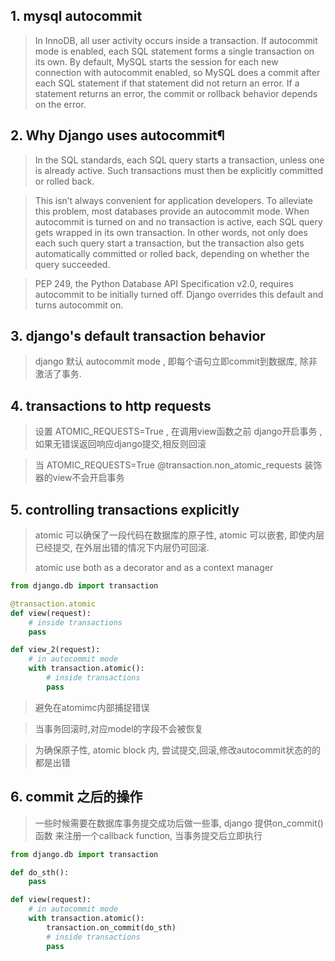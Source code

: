 ## 1. mysql autocommit

> In InnoDB, all user activity occurs inside a transaction. If autocommit mode is enabled, each SQL statement forms a single transaction on its own. By default, MySQL starts the session for each new connection with autocommit enabled, so MySQL does a commit after each SQL statement if that statement did not return an error. If a statement returns an error, the commit or rollback behavior depends on the error. 


## 2. Why Django uses autocommit¶

> In the SQL standards, each SQL query starts a transaction, unless one is already active. Such transactions must then be explicitly committed or rolled back.

> This isn’t always convenient for application developers. To alleviate this problem, most databases provide an autocommit mode. When autocommit is turned on and no transaction is active, each SQL query gets wrapped in its own transaction. In other words, not only does each such query start a transaction, but the transaction also gets automatically committed or rolled back, depending on whether the query succeeded.

>PEP 249, the Python Database API Specification v2.0, requires autocommit to be initially turned off. Django overrides this default and turns autocommit on.


## 3. django's default transaction behavior

> django 默认 autocommit mode , 即每个语句立即commit到数据库, 除非激活了事务.

## 4. transactions to http requests

> 设置 ATOMIC_REQUESTS=True , 在调用view函数之前 django开启事务 ,如果无错误返回响应django提交,相反则回滚

> 当 ATOMIC_REQUESTS=True @transaction.non_atomic_requests 装饰器的view不会开启事务

## 5. controlling transactions explicitly

> atomic 可以确保了一段代码在数据库的原子性, 
> atomic 可以嵌套, 即使内层已经提交, 在外层出错的情况下内层仍可回滚.
> 
> atomic use both as a decorator and as a context manager

```python
from django.db import transaction

@transaction.atomic
def view(request):
    # inside transactions
    pass

def view_2(request):
    # in autocommit mode
    with transaction.atomic():
        # inside transactions
        pass
```

> 避免在atomimc内部捕捉错误

> 当事务回滚时,对应model的字段不会被恢复

> 为确保原子性, atomic block 内, 尝试提交,回滚,修改autocommit状态的的都是出错

## 6. commit 之后的操作

> 一些时候需要在数据库事务提交成功后做一些事, django 提供on_commit()函数 来注册一个callback function, 当事务提交后立即执行

```python
from django.db import transaction

def do_sth():
    pass

def view(request):
    # in autocommit mode
    with transaction.atomic():
        transaction.on_commit(do_sth)
        # inside transactions
        pass
```